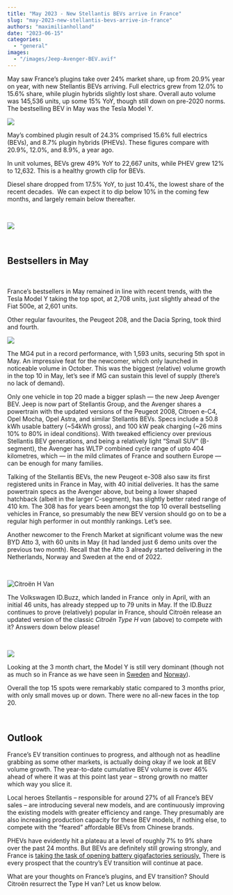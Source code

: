 ```yaml
---
title: "May 2023 - New Stellantis BEVs arrive in France"
slug: "may-2023-new-stellantis-bevs-arrive-in-france"
authors: "maximilianholland"
date: "2023-06-15"
categories: 
  - "general"
images: 
  - "/images/Jeep-Avenger-BEV.avif"
---
```


May saw France’s plugins take over 24% market share, up from 20.9% year on year, with new Stellantis BEVs arriving. Full electrics grew from 12.0% to 15.6% share, while plugin hybrids slightly lost share. Overall auto volume was 145,536 units, up some 15% YoY, though still down on pre-2020 norms. The bestselling BEV in May was the Tesla Model Y.

![](ev-sales-images/2023-05-France-Passenger-Auto-Registrations.avif)

May’s combined plugin result of 24.3% comprised 15.6% full electrics (BEVs), and 8.7% plugin hybrids (PHEVs). These figures compare with 20.9%, 12.0%, and 8.9%, a year ago.

In unit volumes, BEVs grew 49% YoY to 22,667 units, while PHEV grew 12% to 12,632. This is a healthy growth clip for BEVs.

Diesel share dropped from 17.5% YoY, to just 10.4%, the lowest share of the recent decades.  We can expect it to dip below 10% in the coming few months, and largely remain below thereafter.

 

![](ev-sales-images/2023-05-France-Monthly-Powertrain-Market-Share.avif)

 

## Bestsellers in May

 

France’s bestsellers in May remained in line with recent trends, with the Tesla Model Y taking the top spot, at 2,708 units, just slightly ahead of the Fiat 500e, at 2,601 units.

Other regular favourites, the Peugeot 208, and the Dacia Spring, took third and fourth.

![](ev-sales-images/2023-05-France-BEVs.avif)

The MG4 put in a record performance, with 1,593 units, securing 5th spot in May. An impressive feat for the newcomer, which only launched in noticeable volume in October. This was the biggest (relative) volume growth in the top 10 in May, let’s see if MG can sustain this level of supply (there’s no lack of demand).

Only one vehicle in top 20 made a bigger splash — the new Jeep Avenger BEV. Jeep is now part of Stellantis Group, and the Avenger shares a powertrain with the updated versions of the Peugeot 2008, Citroen e-C4, Opel Mocha, Opel Astra, and similar Stellantis BEVs. Specs include a 50.8 kWh usable battery (~54kWh gross), and 100 kW peak charging (~26 mins 10% to 80% in ideal conditions). With tweaked efficiency over previous Stellantis BEV generations, and being a relatively light “Small SUV” (B-segment), the Avenger has WLTP combined cycle range of upto 404 kilometres, which — in the mild climates of France and southern Europe — can be enough for many families.

Talking of the Stellantis BEVs, the new Peugeot e-308 also saw its first registered units in France in May, with 40 initial deliveries. It has the same powertrain specs as the Avenger above, but being a lower shaped hatchback (albeit in the larger C-segment), has slightly better rated range of 410 km. The 308 has for years been amongst the top 10 overall bestselling vehicles in France, so presumably the new BEV version should go on to be a regular high performer in out monthly rankings. Let’s see.

Another newcomer to the French Market at significant volume was the new BYD Atto 3, with 60 units in May (it had landed just 6 demo units over the previous two month). Recall that the Atto 3 already started delivering in the Netherlands, Norway and Sweden at the end of 2022.

 

![Citroën H Van](images/Citroen-H-Van.avif)

The Volkswagen ID.Buzz, which landed in France  only in April, with an initial 46 units, has already stepped up to 79 units in May. If the ID.Buzz continues to prove (relatively) popular in France, should Citroën release an updated version of the classic _Citroën Type H van_ (above) to compete with it? Answers down below please!

 

![](ev-sales-images/2023-05-France-BEVs-Trailing-Qtr.avif)

Looking at the 3 month chart, the Model Y is still very dominant (though not as much so in France as we have seen in [Sweden](/2023/06/14/2023-05-tesla-model-y-conquers-sweden/) and [Norway](/2023/06/12/2023-05-tesla-still-dominates-the-norwegian-ev-market/)).

Overall the top 15 spots were remarkably static compared to 3 months prior, with only small moves up or down. There were no all-new faces in the top 20.

 

## Outlook

France’s EV transition continues to progress, and although not as headline grabbing as some other markets, is actually doing okay if we look at BEV volume growth. The year-to-date cumulative BEV volume is over 46% ahead of where it was at this point last year – strong growth no matter which way you slice it.

Local heroes Stellantis – responsible for around 27% of all France’s BEV sales – are introducing several new models, and are continuously improving the existing models with greater efficiency and range. They presumably are also increasing production capacity for these BEV models, if nothing else, to compete with the “feared” affordable BEVs from Chinese brands.

PHEVs have evidently hit a plateau at a level of roughly 7% to 9% share over the past 24 months. But BEVs are definitely still growing strongly, and France is [taking the task of opening battery gigafactories seriously.](https://www.france24.com/en/environment/20230530-france-to-open-first-electric-car-battery-factory-in-reindustrialisation-push) There is every prospect that the country’s EV transition will continue at pace.

What are your thoughts on France’s plugins, and EV transition? Should Citroën resurrect the Type H van? Let us know below.
